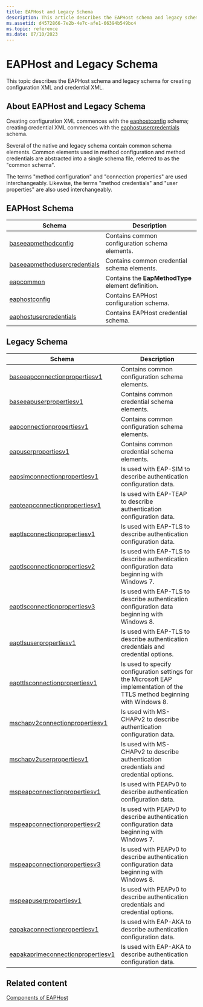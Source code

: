 ```yaml
---
title: EAPHost and Legacy Schema
description: This article describes the EAPHost schema and legacy schema for creating configuration XML and credential XML.
ms.assetid: d4572866-7e2b-4e7c-afe1-66394b549bc4
ms.topic: reference
ms.date: 07/10/2023
---
```


# EAPHost and Legacy Schema

This topic describes the EAPHost schema and legacy schema for creating configuration XML and credential XML.

## About EAPHost and Legacy Schema

Creating configuration XML commences with the [eaphostconfig](eaphostconfigschema-schema.md) schema; creating credential XML commences with the [eaphostusercredentials](eaphostusercredentialsschema-schema.md) schema.

Several of the native and legacy schema contain common schema elements. Common elements used in method configuration and method credentials are abstracted into a single schema file, referred to as the "common schema".

The terms "method configuration" and "connection properties" are used interchangeably. Likewise, the terms "method credentials" and "user properties" are also used interchangeably.

## EAPHost Schema

| Schema                                                                       | Description                                        |
|------------------------------------------------------------------------------|----------------------------------------------------|
| [baseeapmethodconfig](baseeapmethodconfigschema-schema.md)                   | Contains common configuration schema elements.     |
| [baseeapmethodusercredentials](baseeapmethodusercredentialsschema-schema.md) | Contains common credential schema elements.        |
| [eapcommon](eapcommonschema-schema.md)                                       | Contains the **EapMethodType** element definition. |
| [eaphostconfig](eaphostconfigschema-schema.md)                               | Contains EAPHost configuration schema.             |
| [eaphostusercredentials](eaphostusercredentialsschema-schema.md)             | Contains EAPHost credential schema.                |

## Legacy Schema

| Schema | Description |
|--------|--------|
| [baseeapconnectionpropertiesv1](baseeapconnectionpropertiesv1schema-schema.md)         | Contains common configuration schema elements.                                               |
| [baseeapuserpropertiesv1](baseeapuserpropertiesv1schema-schema.md)                     | Contains common credential schema elements.                                                  |
| [eapconnectionpropertiesv1](eapconnectionpropertiesv1schema-schema.md)                 | Contains common configuration schema elements.                                               |
| [eapuserpropertiesv1](eapuserpropertiesv1schema-schema.md)                             | Contains common credential schema elements.                                                  |
| [eapsimconnectionpropertiesv1](eapsimconnectionpropertiesv1schema-schema.md)           | Is used with EAP-SIM to describe authentication configuration data.                         |
| [eapteapconnectionpropertiesv1](eapteapconnectionpropertiesv1schema-schema.md)         | Is used with EAP-TEAP to describe authentication configuration data.                         |
| [eaptlsconnectionpropertiesv1](eaptlsconnectionpropertiesv1schema-schema.md)           | Is used with EAP-TLS to describe authentication configuration data.                          |
| [eaptlsconnectionpropertiesv2](eaptlsconnectionpropertiesv2schema-schema.md)           | Is used with EAP-TLS to describe authentication configuration data beginning with Windows 7. |
| [eaptlsconnectionpropertiesv3](eaptlsconnectionpropertiesv3schema-schema.md)           | Is used with EAP-TLS to describe authentication configuration data beginning with Windows 8. |
| [eaptlsuserpropertiesv1](eaptlsuserpropertiesv1schema-schema.md)                       | Is used with EAP-TLS to describe authentication credentials and credential options.          |
| [eapttlsconnectionpropertiesv1](eapttlsconnectionpropertiesv1schema-schema.md)         | Is used to specify configuration settings for the Microsoft EAP implementation of the TTLS method beginning with Windows 8. |
| [mschapv2connectionpropertiesv1](mschapv2connectionpropertiesv1schema-schema.md)       | Is used with MS-CHAPv2 to describe authentication configuration data.                        |
| [mschapv2userpropertiesv1](mschapv2userpropertiesv1schema-schema.md)                   | Is used with MS-CHAPv2 to describe authentication credentials and credential options.        |
| [mspeapconnectionpropertiesv1](mspeapconnectionpropertiesv1schema-schema.md)           | Is used with PEAPv0 to describe authentication configuration data.                           |
| [mspeapconnectionpropertiesv2](mspeapconnectionpropertiesv2schema-schema.md)           | Is used with PEAPv0 to describe authentication configuration data beginning with Windows 7.  |
| [mspeapconnectionpropertiesv3](mspeapconnectionpropertiesv3schema-schema.md)           | Is used with PEAPv0 to describe authentication configuration data beginning with Windows 8.  |
| [mspeapuserpropertiesv1](mspeapuserpropertiesv1schema-schema.md)                       | Is used with PEAPv0 to describe authentication credentials and credential options.           |
| [eapakaconnectionpropertiesv1](eapakaconnectionpropertiesv1schema-schema.md)           | Is used with EAP-AKA to describe authentication configuration data.                         |
| [eapakaprimeconnectionpropertiesv1](eapakaprimeconnectionpropertiesv1schema-schema.md) | Is used with EAP-AKA to describe authentication configuration data.                         |

## Related content

[Components of EAPHost](eaphost-components.md)
